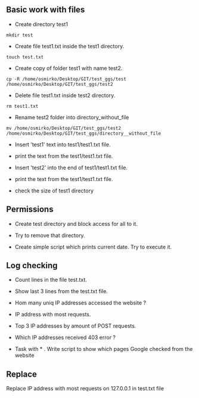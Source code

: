 ##  Basic work with files

- Create directory test1

```console
mkdir test
```

- Create file test1.txt inside the test1 directory.
```console
touch test.txt
```

-   Create copy of folder test1 with name test2.  
```console
cp -R /home/osmirko/Desktop/GIT/test_ggs/test /home/osmirko/Desktop/GIT/test_ggs/test2
```
-    Delete file test1.txt inside test2 directory.
```console
rm test1.txt
```
-    Rename test2 folder into directory_without_file
```console
mv /home/osmirko/Desktop/GIT/test_ggs/test2 /home/osmirko/Desktop/GIT/test_ggs/directory__without_file
```
-    Insert 'test1' text into test1/test1.txt file.

-    print the text from the test1/test1.txt file.

-    Insert 'test2' into the end of test1/test1.txt file.

-    print the text from the test1/test1.txt file.

- check the size of test1 directory

## Permissions

-   Create test directory and block access for all to it.

-   Try to remove that directory.


-    Create simple script which prints current date. Try to execute it.


## Log checking

-  Count lines in the file test.txt.


- Show last 3 lines from the test.txt file. 


-  Hom many uniq IP addresses accessed the website ? 


-  IP address with most requests.


-  Top 3 IP addresses by amount of POST requests.


-  Which IP addresses received 403 error ? 


- Task with * . Write script to show which pages Google checked from the website 

## Replace

Replace IP address with most requests on 127.0.0.1 in test.txt file 
